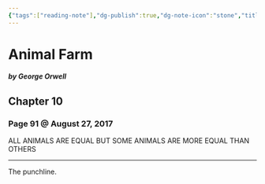 ```yaml
---
{"tags":["reading-note"],"dg-publish":true,"dg-note-icon":"stone","title":"Notes from Animal Farm by George Orwell","created":"2017-08-27T18:23:37+06:00","updated":"2023-01-30T23:41:17+06:00","permalink":"/personal/reading/notes-and-highlights/animal-farm-by-george-orwell/","dgPassFrontmatter":true,"noteIcon":"1"}
---
```



# Animal Farm
##### by George Orwell

## Chapter 10
### Page 91 @ August 27, 2017
ALL ANIMALS ARE EQUAL BUT SOME ANIMALS ARE MORE EQUAL THAN OTHERS

---
The punchline.